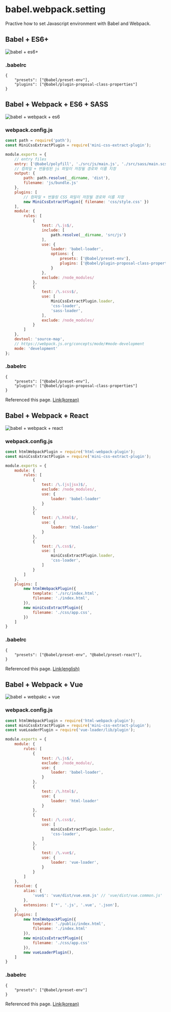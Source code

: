 # babel.webpack.setting

Practive how to set Javascript environment with Babel and Webpack.

## Babel + ES6+

![babel + es6+](https://html5hive.org/wp-content/uploads/2015/12/babel.png.webp)

### .babelrc
```
{
    "presets": ["@babel/preset-env"],
    "plugins": ["@babel/plugin-proposal-class-properties"]
}
```

## Babel + Webpack + ES6 + SASS

![babel + webpack + es6](https://poiemaweb.com/img/babel-webpack.png)

### webpack.config.js
```javascript
const path = require('path');
const MiniCssExtractPlugin = require('mini-css-extract-plugin');

module.exports = {
    // entry files
    entry: ['@babel/polyfill', './src/js/main.js', './src/sass/main.scss'],
    // 컴파일 + 번들링된 js 파일이 저장될 경로와 이름 지정
    output: {
        path: path.resolve(__dirname, 'dist'),
        filename: 'js/bundle.js'
    },
    plugins: [
        // 컴파일 + 번들링 CSS 파일이 저장될 경로와 이름 지정
        new MiniCssExtractPlugin({ filename: 'css/style.css' })
    ],
    module: {
        rules: [
            {
                test: /\.js$/,
                include: [
                    path.resolve(__dirname, 'src/js')
                ],
                use: {
                    loader: 'babel-loader',
                    options: {
                        presets: ['@babel/preset-env'],
                        plugins: ['@babel/plugin-proposal-class-properties']
                    }
                },
                exclude: /node_modules/
            },
            {
                test: /\.scss$/,
                use: [
                    MiniCssExtractPlugin.loader,
                    'css-loader',
                    'sass-loader',
                ],
                exclude: /node_modules/
            }
        ]
    },
    devtool: 'source-map',
    // https://webpack.js.org/concepts/mode/#mode-development
    mode: 'development'
};
```

### .babelrc
```
{
    "presets": ["@babel/preset-env"],
    "plugins": ["@babel/plugin-proposal-class-properties"]
}
```

Referenced this page. [Link(korean)](https://poiemaweb.com/es6-babel-webpack-1)

## Babel + Webpack + React

![babel + webpack + react](https://miro.medium.com/max/1200/1*6ItHoU8x6M-m7-Pt2UG7cw.png)

### webpack.config.js
```javascript 
const htmlWebpackPlugin = require('html-webpack-plugin');
const miniCssExtractPlugin = require('mini-css-extract-plugin');

module.exports = {
    module: {
        rules: [
            {
                test: /\.(js|jsx)$/,
                exclude: /node_modules/,
                use: {
                    loader: 'babel-loader'
                }
            },
            {
                test: /\.html$/,
                use: {
                    loader: 'html-loader'
                }
            },
            {
                test: /\.css$/,
                use: [
                    miniCssExtractPlugin.loader,
                    'css-loader',
                ]
            }
        ]
    },
    plugins: [
        new htmlWebpackPlugin({
            template: './src/index.html',
            filename: './index.html',
        }),
        new miniCssExtractPlugin({
            filename: './css/app.css',
        })
    ]
}
```

### .babelrc
```
{
    "presets": ["@babel/preset-env", "@babel/preset-react"],
}
```

Referenced this page. [Link(english)](https://blog.usejournal.com/setting-up-react-webpack-4-babel-7-from-scratch-2019-b771dca2f637)

## Babel + Webpack + Vue

![babel + webpakc + vue](https://i.imgur.com/avEUftE.png)

### webpack.config.js
```javascript
const htmlWebpackPlugin = require('html-webpack-plugin');
const miniCssExtractPlugin = require('mini-css-extract-plugin');
const vueLoaderPlugin = require('vue-loader/lib/plugin');

module.exports = {
    module: {
        rules: [
            {
                test: /\.js$/,
                exclude: /node_module/,
                use: {
                    loader: 'babel-loader',
                }
            },
            {
                test: /\.html$/,
                use: {
                    loader: 'html-loader'
                }
            },
            {
                test: /\.css$/,
                use: [
                    miniCssExtractPlugin.loader,
                    'css-loader',
                ]
            },
            {
                test: /\.vue$/,
                use: {
                    loader: 'vue-loader',
                }
            }
        ]
    },
    resolve: {
        alias: {
            'vue$': 'vue/dist/vue.esm.js' // 'vue/dist/vue.common.js'  webpack 1용 입니다
        },
        extensions: ['*', '.js', '.vue', '.json'],
    },
    plugins: [
        new htmlWebpackPlugin({
            template: './public/index.html',
            filename: './index.html'
        }),
        new miniCssExtractPlugin({
            filename: './css/app.css'
        }),
        new vueLoaderPlugin(),
    ]
}
```

### .babelrc
```
{
    "presets": ["@babel/preset-env"]
}
```

Referenced this page. [Link(korean)](https://medium.com/@benjaminwoojang/%EC%B2%98%EC%9D%8C-%EC%8B%9C%EC%9E%91%ED%95%98%EB%8A%94-vue-js-%EA%B0%9C%EB%B0%9C%ED%99%98%EA%B2%BD-setup%ED%95%98%EA%B8%B0-e3540b9bd964)
